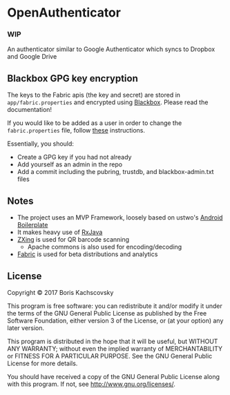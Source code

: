 # OpenAuthenticator

### WIP

An authenticator similar to Google Authenticator which syncs to Dropbox and Google Drive


## Blackbox GPG key encryption

The keys to the Fabric apis (the key and secret) are stored in `app/fabric.properties` and encrypted using [Blackbox](https://github.com/StackExchange/blackbox). Please read the documentation!

If you would like to be added as a user in order to change the `fabric.properties` file, follow [these](https://github.com/StackExchange/blackbox#how-to-indoctrinate-a-new-user-into-the-system) instructions.

Essentially, you should:

- Create a GPG key if you had not already
- Add yourself as an admin in the repo
- Add a commit including the pubring, trustdb, and blackbox-admin.txt files

## Notes

- The project uses an MVP Framework, loosely based on ustwo's [Android Boilerplate](https://github.com/ustwo/android-boilerplate)
- It makes heavy use of [RxJava](https://github.com/ReactiveX/RxJava)
- [ZXing](https://github.com/zxing/zxing) is used for QR barcode scanning
    - Apache commons is also used for encoding/decoding
- [Fabric](https://fabric.io/home) is used for beta distributions and analytics

## License

Copyright &copy; 2017 Boris Kachscovsky

This program is free software: you can redistribute it and/or modify
it under the terms of the GNU General Public License as published by
the Free Software Foundation, either version 3 of the License, or
(at your option) any later version.

This program is distributed in the hope that it will be useful,
but WITHOUT ANY WARRANTY; without even the implied warranty of
MERCHANTABILITY or FITNESS FOR A PARTICULAR PURPOSE.  See the
GNU General Public License for more details.

You should have received a copy of the GNU General Public License
along with this program.  If not, see <http://www.gnu.org/licenses/>.
